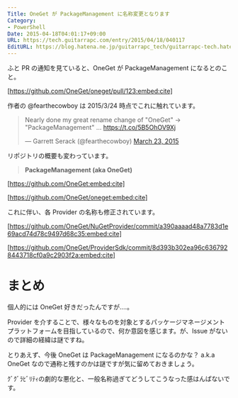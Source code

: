 ```yaml
---
Title: OneGet が PackageManagement に名称変更となります
Category:
- PowerShell
Date: 2015-04-18T04:01:17+09:00
URL: https://tech.guitarrapc.com/entry/2015/04/18/040117
EditURL: https://blog.hatena.ne.jp/guitarrapc_tech/guitarrapc-tech.hatenablog.com/atom/entry/8454420450091854460
---
```


ふと PR の通知を見ていると、OneGet が PackageManagement になるとのこと。

[https://github.com/OneGet/oneget/pull/123:embed:cite]

作者の @fearthecowboy は 2015/3/24 時点でこれに触れています。

<blockquote class="twitter-tweet" lang="en"><p>Nearly done my great rename change of &quot;OneGet&quot; -&gt; &quot;PackageManagement&quot; ... <a href="https://t.co/5B5OhOV9Xj">https://t.co/5B5OhOV9Xj</a></p>&mdash; Garrett Serack (@fearthecowboy) <a href="https://twitter.com/fearthecowboy/status/580102189495939072">March 23, 2015</a></blockquote>
<script async src="//platform.twitter.com/widgets.js" charset="utf-8"></script>

リポジトリの概要も変わっています。

> **PackageManagement (aka OneGet)**

[https://github.com/OneGet:embed:cite]

[https://github.com/OneGet/oneget:embed:cite]

これに伴い、各 Provider の名称も修正されています。


[https://github.com/OneGet/NuGetProvider/commit/a390aaaad48a7783d1e69acd74d78c9497d68c35:embed:cite]

[https://github.com/OneGet/ProviderSdk/commit/8d393b302ea96c6367928443718cf0a9c2903f2a:embed:cite]

# まとめ

個人的には OneGet 好きだったんですが....。 

Provider を介することで、様々なものを対象とするパッケージマネージメントプラットフォームを目指しているので、何か意図を感じます。が、Issue がないので詳細の経緯は謎ですね。

とりあえず、今後 OneGet は PackageManagement になるのかな？ a.k.a OneGet なので通称と残すのかは謎ですが気に留めておきましょう。

ｸﾞｸﾞﾗﾋﾞﾘﾃｨの劇的な悪化と、一般名称過ぎてどうしてこうなった感はんぱないです。
